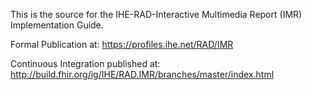 This is the source for the IHE-RAD-Interactive Multimedia Report (IMR) Implementation Guide.

Formal Publication at: https://profiles.ihe.net/RAD/IMR

Continuous Integration published at: http://build.fhir.org/ig/IHE/RAD.IMR/branches/master/index.html
